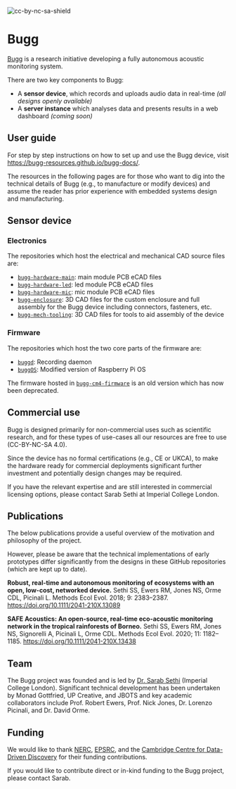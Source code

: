 ![cc-by-nc-sa-shield](https://img.shields.io/badge/License-CC%20BY--NC--SA%204.0-lightgrey.svg)

# Bugg 

[Bugg](https://www.bugg.xyz/) is a research initiative developing a fully autonomous acoustic monitoring system.

There are two key components to Bugg:
* A **sensor device**, which records and uploads audio data in real-time _(all designs openly available)_
* A **server instance** which analyses data and presents results in a web dashboard _(coming soon)_

## User guide 

For step by step instructions on how to set up and use the Bugg device, visit https://bugg-resources.github.io/bugg-docs/.

The resources in the following pages are for those who want to dig into the technical details of Bugg (e.g., to manufacture or modify devices) and assume the reader has prior experience with embedded systems design and manufacturing.

## Sensor device

### Electronics

The repositories which host the electrical and mechanical CAD source files are:
* [``bugg-hardware-main``](https://github.com/bugg-resources/bugg-hardware-main): main module PCB eCAD files
* [``bugg-hardware-led``](https://github.com/bugg-resources/bugg-hardware-led): led module PCB eCAD files
* [``bugg-hardware-mic``](https://github.com/bugg-resources/bugg-hardware-mic): mic module PCB eCAD files
* [``bugg-enclosure``](https://github.com/bugg-resources/bugg-enclosure): 3D CAD files for the custom enclosure and full assembly for the Bugg device including connectors, fasteners, etc.   
* [``bugg-mech-tooling``](https://github.com/bugg-resources/bugg-mech-tooling): 3D CAD files for tools to aid assembly of the device

### Firmware

The repositories which host the two core parts of the firmware are:
* [``buggd``](https://github.com/bugg-resources/buggd): Recording daemon
* [``buggOS``](https://github.com/bugg-resources/buggOS): Modified version of Raspberry Pi OS

The firmware hosted in [``bugg-cm4-firmware``](https://github.com/bugg-resources/bugg-cm4-firmware) is an old version which has now been deprecated.

## Commercial use

Bugg is designed primarily for non-commercial uses such as scientific research, and for these types of use-cases all our resources are free to use (CC-BY-NC-SA 4.0).

Since the device has no formal certifications (e.g., CE or UKCA), to make the hardware ready for commercial deployments significant further investment and potentially design changes may be required.

If you have the relevant expertise and are still interested in commercial licensing options, please contact Sarab Sethi at Imperial College London.

## Publications

The below publications provide a useful overview of the motivation and philosophy of the project.

However, please be aware that the technical implementations of early prototypes differ significantly from the designs in these GitHub repositories (which are kept up to date). 

**Robust, real-time and autonomous monitoring of ecosystems with an open, low-cost, networked device.**
Sethi SS, Ewers RM, Jones NS, Orme CDL, Picinali L. Methods Ecol Evol. 2018; 9: 2383–2387. https://doi.org/10.1111/2041-210X.13089 

**SAFE Acoustics: An open-source, real-time eco-acoustic monitoring network in the tropical rainforests of Borneo.**
Sethi SS, Ewers RM, Jones NS, Signorelli A, Picinali L, Orme CDL. Methods Ecol Evol. 2020; 11: 1182–1185. https://doi.org/10.1111/2041-210X.13438

## Team

The Bugg project was founded and is led by [Dr. Sarab Sethi](https://profiles.imperial.ac.uk/sarab.sethi) (Imperial College London). Significant technical development has been undertaken by Monad Gottfried, UP Creative, and JBOTS and key academic collaborators include Prof. Robert Ewers, Prof. Nick Jones, Dr. Lorenzo Picinali, and Dr. David Orme. 

## Funding

We would like to thank [NERC](https://www.ukri.org/councils/nerc/), [EPSRC](https://www.ukri.org/councils/epsrc/), and the [Cambridge Centre for Data-Driven Discovery](https://www.c2d3.cam.ac.uk/) for their funding contributions.

If you would like to contribute direct or in-kind funding to the Bugg project, please contact Sarab. 
